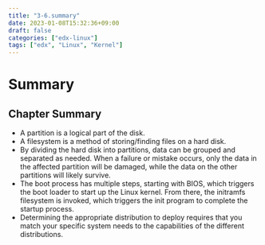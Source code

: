 ```yaml
---
title: "3-6.summary"
date: 2023-01-08T15:32:36+09:00
draft: false
categories: ["edx-linux"]
tags: ["edx", "Linux", "Kernel"]
---
```


# Summary

## Chapter Summary

- A partition is a logical part of the disk.
- A filesystem is a method of storing/finding files on a hard disk.
- By dividing the hard disk into partitions, data can be grouped and separated as needed. When a failure or mistake occurs, only the data in the affected partition will be damaged, while the data on the other partitions will likely survive.
- The boot process has multiple steps, starting with BIOS, which triggers the boot loader to start up the Linux kernel. From there, the initramfs filesystem is invoked, which triggers the init program to complete the startup process.
- Determining the appropriate distribution to deploy requires that you match your specific system needs to the capabilities of the different distributions.
